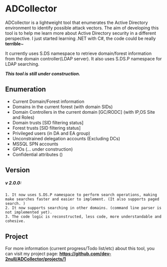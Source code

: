 # ADCollector
ADCollector is a lightweight tool that enumerates the Active Directory environment to identify possible attack vectors. The aim of developing this tool is to help me learn more about Active Directory security in a different perspective. I just started learning .NET with C#, the code could be really **terrible**~


It currently uses S.DS namespace to retrieve domain/forest information from the domain controller(LDAP server). It also uses S.DS.P namespace for LDAP searching.

_**This tool is still under construction.**_


## Enumeration
* Current Domain/Forest information
* Domains in the current forest (with domain SIDs)
* Domain Controllers in the current domain \[GC/RODC] (with IP,OS Site and Roles)
* Domain trusts [SID filtering status]
* Forest trusts [SID filtering status]
* Privileged users (in DA and EA group)
* Unconstrained delegation accounts (Excluding DCs)
* MSSQL SPN accounts
* GPOs (... under construction)
* Confidential attributes ()

## Version
##### v 2.0.0:
    1. It now uses S.DS.P namespace to perform search operations, making make searches faster and easier to implement. (It also supports paged search. )
    2. It now supports searching in other domains. (command line parser is not implemented yet).
    3. The code logic is reconstructed, less code, more understandable and cohesive.

## Project
For more information (current progress/Todo list/etc) about this tool, you can visit my project page: 
**https://github.com/dev-2null/ADCollector/projects/1**

